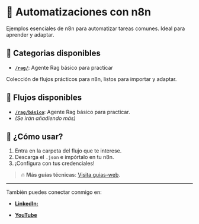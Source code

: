 # 🤖 Automatizaciones con n8n  
Ejemplos esenciales de n8n para automatizar tareas comunes. Ideal para aprender y adaptar.

## 📂 Categorias disponibles
- [**`/rag/`**](https://github.com/guille1one/automatizaciones-n8n/tree/main/rag/): Agente Rag básico para practicar

Colección de flujos prácticos para n8n, listos para importar y adaptar.  

## 📂 Flujos disponibles  
- [**`/rag/básico`**](https://github.com/guille1one/automatizaciones-n8n/tree/main/rag/basico): Agente Rag básico para practicar.
- *(Se irán añadiendo más)*  

## 🚀 ¿Cómo usar?  
1. Entra en la carpeta del flujo que te interese.  
2. Descarga el `.json` e impórtalo en tu n8n.  
3. ¡Configura con tus credenciales!  

> 🔥 **Más guías técnicas**: [Visita guias-web](https://github.com/guille1one/guias-web).  

---  
También puedes conectar conmigo en:

*  [**LinkedIn:**](https://www.linkedin.com/in/ggd79/)

*  [**YouTube**](https://www.youtube.com/@gg1one)
